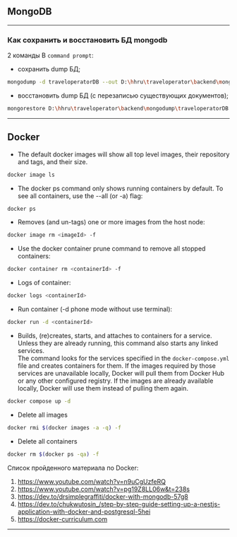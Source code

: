 ## MongoDB

-----

### Как сохранить и восстановить БД mongodb

2 команды В `command prompt`:

- сохранить dump БД;
```bash
mongodump -d traveloperatorDB --out D:\hhru\traveloperator\backend\mongodump\traveloperatorDB
```

- восстановить dump БД (с перезаписью существующих документов);
```bash
mongorestore D:\hhru\traveloperator\backend\mongodump\traveloperatorDB --drop
```

---

## Docker

- The default docker images will show all top level images, 
their repository and tags, and their size.
```bash
docker image ls
```

- The docker ps command only shows running containers by default.
To see all containers, use the --all (or -a) flag:
```bash
docker ps
```

- Removes (and un-tags) one or more images from the host node:
```bash
docker image rm <imageId> -f
```

- Use the docker container prune command to remove all stopped containers:
```bash
docker container rm <containerId> -f
```

- Logs of container:
```bash
docker logs <containerId>
```

- Run container (-d phone mode without use terminal):
```bash
docker run -d <containerId>
```

- Builds, (re)creates, starts, and attaches to containers for a service.
Unless they are already running, this command also starts any linked services.  
The command looks for the services specified in the `docker-compose.yml` file
and creates containers for them. If the images required by those services 
are unavailable locally, Docker will pull them from Docker Hub or any other 
configured registry. If the images are already available locally, 
Docker will use them instead of pulling them again.
```bash
docker compose up -d
```

- Delete all images
```bash
docker rmi $(docker images -a -q) -f
```

- Delete all containers
```bash
docker rm $(docker ps -qa) -f
```

Список пройденного материала по Docker:
1) https://www.youtube.com/watch?v=n9uCgUzfeRQ
2) https://www.youtube.com/watch?v=pg19Z8LL06w&t=238s
3) https://dev.to/drsimplegraffiti/docker-with-mongodb-57g8
4) https://dev.to/chukwutosin_/step-by-step-guide-setting-up-a-nestjs-application-with-docker-and-postgresql-5hei
5) https://docker-curriculum.com
---
